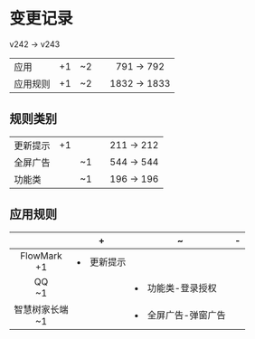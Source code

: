 # 变更记录

v242 -> v243

||||||
|-|:-:|:-:|:-:|:-:|
|应用|+1|~2||791 -> 792|
|应用规则|+1|~2||1832 -> 1833|

## 规则类别

||||||
|-|:-:|:-:|:-:|:-:|
|更新提示|+1|||211 -> 212|
|全屏广告||~1||544 -> 544|
|功能类||~1||196 -> 196|

## 应用规则

||+|~|-|
|:-:|-|-|-|
|FlowMark<br>+1|<li>更新提示|||
|QQ<br>~1||<li>功能类-登录授权||
|智慧树家长端<br>~1||<li>全屏广告-弹窗广告||
